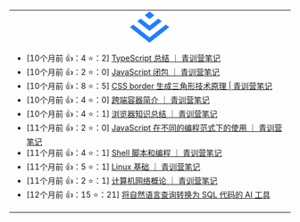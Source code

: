 <!-- multi-platform-posts start -->
  <table align="center">
      <tr>
        <td align="center" width="800px" valign="top">
          <div align="center"><img src='https://raw.githubusercontent.com/baozouai/multi-platform-posts-action/main/assets/juejin.svg' alt='juejin'/></div>
<ul>
<li align='left'>[10个月前 👍：4  ⭐：2]
      <a href="https://juejin.cn/post/7227991391690113085" target="_blank">TypeScript 总结 ｜ 青训营笔记</a>
      </li>
<li align='left'>[10个月前 👍：2  ⭐：0]
      <a href="https://juejin.cn/post/7227578473366913084" target="_blank">JavaScript 闭包 ｜ 青训营笔记</a>
      </li>
<li align='left'>[10个月前 👍：8  ⭐：5]
      <a href="https://juejin.cn/post/7227128420358406181" target="_blank">CSS border 生成三角形技术原理 | 青训营笔记</a>
      </li>
<li align='left'>[10个月前 👍：4  ⭐：0]
      <a href="https://juejin.cn/post/7227105808458416183" target="_blank">跨端容器简介 ｜ 青训营笔记</a>
      </li>
<li align='left'>[10个月前 👍：4  ⭐：1]
      <a href="https://juejin.cn/post/7226745855033360442" target="_blank">浏览器知识总结 ｜ 青训营笔记</a>
      </li>
<li align='left'>[11个月前 👍：2  ⭐：0]
      <a href="https://juejin.cn/post/7224422626944778296" target="_blank">JavaScript 在不同的编程范式下的使用 ｜ 青训营笔记</a>
      </li>
<li align='left'>[11个月前 👍：4  ⭐：1]
      <a href="https://juejin.cn/post/7223303364002742309" target="_blank">Shell 脚本和编程 ｜ 青训营笔记</a>
      </li>
<li align='left'>[11个月前 👍：5  ⭐：1]
      <a href="https://juejin.cn/post/7222507980445351995" target="_blank">Linux 基础 ｜ 青训营笔记</a>
      </li>
<li align='left'>[11个月前 👍：2  ⭐：1]
      <a href="https://juejin.cn/post/7222159871180488763" target="_blank">计算机网络概论 ｜ 青训营笔记</a>
      </li>
<li align='left'>[12个月前 👍：15  ⭐：21]
      <a href="https://juejin.cn/post/7212079828479918138" target="_blank">将自然语言查询转换为 SQL 代码的 AI 工具</a>
      </li>
</ul>
        </td>
      </tr>
    </table>
    <!-- multi-platform-posts end -->
